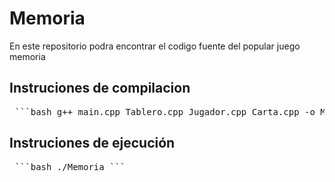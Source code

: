 # Memoria

En este repositorio podra encontrar el codigo fuente del popular juego memoria


## Instruciones de compilacion

<pre> ```bash g++ main.cpp Tablero.cpp Jugador.cpp Carta.cpp -o Memoria ``` </pre>

## Instruciones de ejecución

<pre> ```bash ./Memoria ``` </pre>

